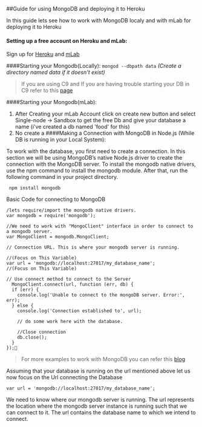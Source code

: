##Guide for using MongoDB and deploying it to Heroku

In this guide lets see how to work with MongoDB localy and with mLab for deploying it to Heroku

#### Setting up a free account on Heroku and mLab:

Sign up for [Heroku](https://signup.heroku.com/) and [mLab](https://mlab.com/signup/)


####Starting your Mongodb(Locally): 
```mongod --dbpath data``` _(Create a directory named data if it doesn't exist)_

>If you are using C9 and If you are having trouble starting your DB in C9 refer to this [page](https://community.c9.io/t/setting-up-mongodb/1717)

####Starting your Mongodb(mLab):
1. After Creating your mLab Account click on create new button and select Single-node -> Sandbox to get the free Db and give your database a name (i've created a db named 'food' for this) 
2. No create a 
####Making a Connection with MongoDB in Node.js (While DB is running in your Local System):

To work with the database, you first need to create a connection. In this section we will be using MongoDB’s native Node.js driver to create the connection with the MongoDB server. To install the mongodb native drivers, use the npm command to install the mongodb module. After that, run the following command in your project directory.

``` npm install mongodb```

Basic Code for connecting to MongoDB

```
/lets require/import the mongodb native drivers.
var mongodb = require('mongodb');

//We need to work with "MongoClient" interface in order to connect to a mongodb server.
var MongoClient = mongodb.MongoClient;

// Connection URL. This is where your mongodb server is running.

//(Focus on This Variable)
var url = 'mongodb://localhost:27017/my_database_name';      
//(Focus on This Variable)

// Use connect method to connect to the Server
  MongoClient.connect(url, function (err, db) {
  if (err) {
    console.log('Unable to connect to the mongoDB server. Error:', err);
  } else {
    console.log('Connection established to', url);

    // do some work here with the database.

    //Close connection
    db.close();
  }
});

```
>For more examples to work with MongoDB you can refer this  [blog](http://blog.modulus.io/mongodb-tutorial) 

Assuming that your database is running on the url mentioned above let us now focus on the Url connecting the Database

```var url = 'mongodb://localhost:27017/my_database_name';```

We need to know where our mongodb server is running. The url represents the location where the mongodb server instance is running such that we can connect to it. The url contains the database name to which we intend to connect.



